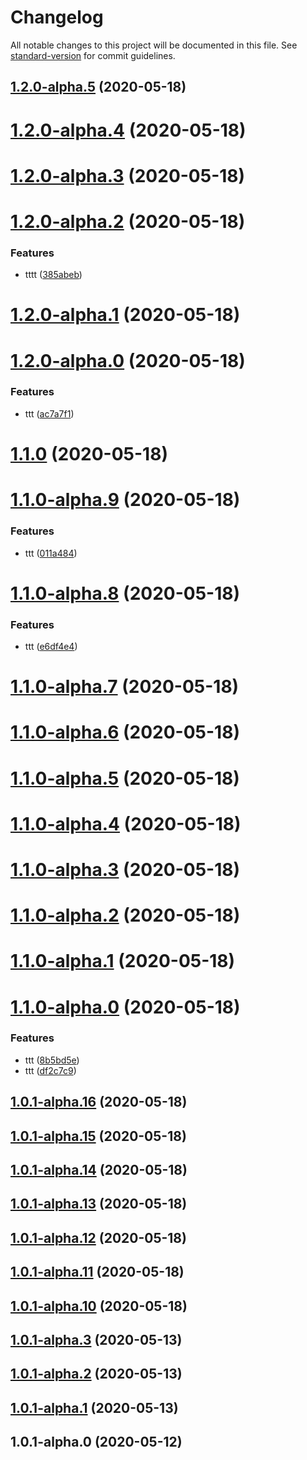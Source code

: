 # Changelog

All notable changes to this project will be documented in this file. See [standard-version](https://github.com/conventional-changelog/standard-version) for commit guidelines.

## [1.2.0-alpha.5](https://github.com/FearlessMa/Charts/compare/v1.2.0-alpha.4...v1.2.0-alpha.5) (2020-05-18)

# [1.2.0-alpha.4](https://github.com/FearlessMa/Charts/compare/v1.2.0-alpha.3...v1.2.0-alpha.4) (2020-05-18)



# [1.2.0-alpha.3](https://github.com/FearlessMa/Charts/compare/v1.2.0-alpha.2...v1.2.0-alpha.3) (2020-05-18)



# [1.2.0-alpha.2](https://github.com/FearlessMa/Charts/compare/v1.2.0-alpha.1...v1.2.0-alpha.2) (2020-05-18)


### Features

* tttt ([385abeb](https://github.com/FearlessMa/Charts/commit/385abeb2db607b49d242bbdda2fb82cc7c72cfc6))



# [1.2.0-alpha.1](https://github.com/FearlessMa/Charts/compare/v1.2.0-alpha.0...v1.2.0-alpha.1) (2020-05-18)



# [1.2.0-alpha.0](https://github.com/FearlessMa/Charts/compare/v1.1.0...v1.2.0-alpha.0) (2020-05-18)


### Features

* ttt ([ac7a7f1](https://github.com/FearlessMa/Charts/commit/ac7a7f12c1c9ca16b26651074df49aba5bc26009))



# [1.1.0](https://github.com/FearlessMa/Charts/compare/v1.1.0-alpha.9...v1.1.0) (2020-05-18)



# [1.1.0-alpha.9](https://github.com/FearlessMa/Charts/compare/v1.1.0-alpha.8...v1.1.0-alpha.9) (2020-05-18)


### Features

* ttt ([011a484](https://github.com/FearlessMa/Charts/commit/011a484cc3ff31d1bc74392c93d6a19c7d5143f3))



# [1.1.0-alpha.8](https://github.com/FearlessMa/Charts/compare/v1.1.0-alpha.7...v1.1.0-alpha.8) (2020-05-18)


### Features

* ttt ([e6df4e4](https://github.com/FearlessMa/Charts/commit/e6df4e4f55f61692e96e14ed1ccacf3916c89fb9))



# [1.1.0-alpha.7](https://github.com/FearlessMa/Charts/compare/v1.1.0-alpha.6...v1.1.0-alpha.7) (2020-05-18)



# [1.1.0-alpha.6](https://github.com/FearlessMa/Charts/compare/v1.1.0-alpha.5...v1.1.0-alpha.6) (2020-05-18)



# [1.1.0-alpha.5](https://github.com/FearlessMa/Charts/compare/v1.1.0-alpha.4...v1.1.0-alpha.5) (2020-05-18)



# [1.1.0-alpha.4](https://github.com/FearlessMa/Charts/compare/v1.1.0-alpha.3...v1.1.0-alpha.4) (2020-05-18)



# [1.1.0-alpha.3](https://github.com/FearlessMa/Charts/compare/v1.1.0-alpha.2...v1.1.0-alpha.3) (2020-05-18)



# [1.1.0-alpha.2](https://github.com/FearlessMa/Charts/compare/v1.1.0-alpha.1...v1.1.0-alpha.2) (2020-05-18)



# [1.1.0-alpha.1](https://github.com/FearlessMa/Charts/compare/v1.1.0-alpha.0...v1.1.0-alpha.1) (2020-05-18)



# [1.1.0-alpha.0](https://github.com/FearlessMa/Charts/compare/v1.0.1-alpha.16...v1.1.0-alpha.0) (2020-05-18)


### Features

* ttt ([8b5bd5e](https://github.com/FearlessMa/Charts/commit/8b5bd5e9c34dd14cc8a4192b77a871607e496fe1))
* ttt ([df2c7c9](https://github.com/FearlessMa/Charts/commit/df2c7c9bbf83469ef54dd35d1e874d8244fd67a6))



## [1.0.1-alpha.16](https://github.com/FearlessMa/Charts/compare/v1.0.1-alpha.15...v1.0.1-alpha.16) (2020-05-18)



## [1.0.1-alpha.15](https://github.com/FearlessMa/Charts/compare/v1.0.1-alpha.14...v1.0.1-alpha.15) (2020-05-18)



## [1.0.1-alpha.14](https://github.com/FearlessMa/Charts/compare/v1.0.1-alpha.13...v1.0.1-alpha.14) (2020-05-18)



## [1.0.1-alpha.13](https://github.com/FearlessMa/Charts/compare/v1.0.1-alpha.12...v1.0.1-alpha.13) (2020-05-18)



## [1.0.1-alpha.12](https://github.com/FearlessMa/Charts/compare/v1.0.1-alpha.11...v1.0.1-alpha.12) (2020-05-18)



## [1.0.1-alpha.11](https://github.com/FearlessMa/Charts/compare/v1.0.1-alpha.10...v1.0.1-alpha.11) (2020-05-18)



## [1.0.1-alpha.10](https://github.com/FearlessMa/Charts/compare/v1.0.1-alpha.3...v1.0.1-alpha.10) (2020-05-18)



## [1.0.1-alpha.3](https://github.com/FearlessMa/Charts/compare/v1.0.1-alpha.2...v1.0.1-alpha.3) (2020-05-13)



## [1.0.1-alpha.2](https://github.com/FearlessMa/Charts/compare/v1.0.1-alpha.1...v1.0.1-alpha.2) (2020-05-13)



## [1.0.1-alpha.1](https://github.com/FearlessMa/Charts/compare/v1.0.1-alpha.0...v1.0.1-alpha.1) (2020-05-13)



## 1.0.1-alpha.0 (2020-05-12)
